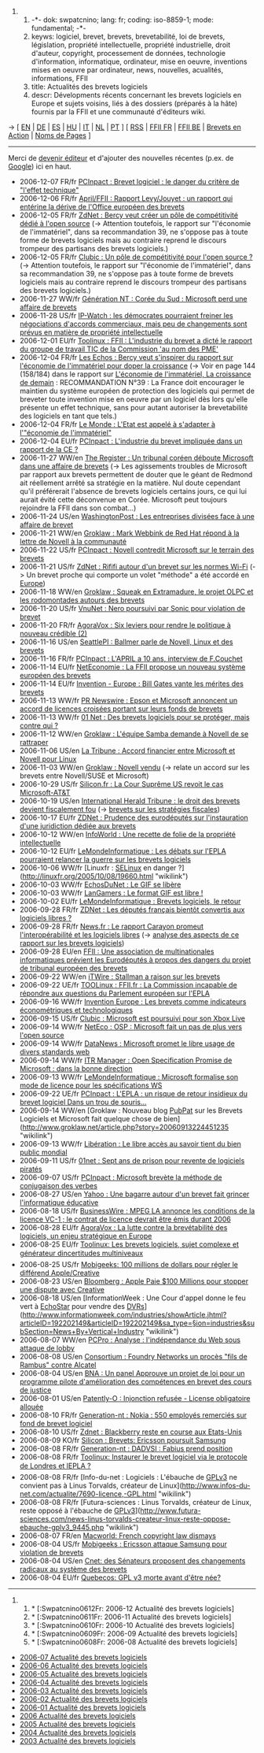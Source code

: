 1.  1.  -\*- dok: swpatcnino; lang: fr; coding: iso-8859-1; mode:
        fundamental; -\*-
    2.  keyws: logiciel, brevet, brevets, brevetabilité, loi de brevets,
        législation, propriété intellectuelle, propriété industrielle,
        droit d\'auteur, copyright, processement de données, technologie
        d\'information, informatique, ordinateur, mise en oeuvre,
        inventions mises en oeuvre par ordinateur, news, nouvelles,
        acualités, informations, FFII
    3.  title: Actualités des brevets logiciels
    4.  descr: Dévelopments récents concernant les brevets logiciels en
        Europe et sujets voisins, liés à des dossiers (préparés à la
        hâte) fournis par la FFII et une communauté d\'éditeurs wiki.

-\> \[ [ EN](SwpatcninoEn "wikilink") \| [ DE](SwpatcninoDe "wikilink")
\| [ ES](SwpatcninoEs "wikilink") \| [ HU](SwpatcninoHu "wikilink") \| [
IT](SwpatcninoIt "wikilink") \| [ NL](SwpatcninoNl "wikilink") \| [
PT](SwpatcninoPt "wikilink") \] \[
[RSS](http://www.ffii.org/news/rss/ "wikilink") \| [FFII
FR](http://www.ffii.fr "wikilink") \| [FFII
BE](http://lists.ffii.org/mailman/listinfo/be-parl/ "wikilink") \| [
Brevets en Action](SwpatpiktaFr "wikilink") \| [ Noms de
Pages](PagNomEn "wikilink") \]

------------------------------------------------------------------------

Merci de [ devenir éditeur](KwikiEditEn "wikilink") et d\'ajouter des
nouvelles récentes (p.ex. de
[Google](http://news.google.com/news?hl=fr&q=brevets.logiciels&btnG=Search+News "wikilink"))
ici en haut.

-   2006-12-07 FR/fr [PCInpact : Brevet logiciel : le danger du critère
    de \"l\'effet
    technique\"](http://akosh.pcinpact.com/actu/news/33248-FFII-APRIL-brevet.htm "wikilink")
-   2006-12-06 FR/fr [April/FFII : Rapport Levy/Jouyet : un rapport qui
    entérine la dérive de l\'Office européen des
    brevets](http://www.ffii.fr/CP061206 "wikilink")
-   2006-12-05 FR/fr [ZdNet : Bercy veut créer un pôle de compétitivité
    dédié à l\'open
    source](http://www.zdnet.fr/actualites/informatique/0,39040745,39365401,00.htm "wikilink")
    (-\> Attention toutefois, le rapport sur \"l\'économie de
    l\'immatériel\", dans sa recommandation 39, ne s\'oppose pas à toute
    forme de brevets logiciels mais au contraire reprend le discours
    trompeur des partisans des brevets logiciels.)
-   2006-12-05 FR/fr [Clubic : Un pôle de compétitivité pour l\'open
    source
    ?](http://www.clubic.com/actualite-66103-pole-competitivite-open-source.html "wikilink")
    (-\> Attention toutefois, le rapport sur \"l\'économie de
    l\'immatériel\", dans sa recommandation 39, ne s\'oppose pas à toute
    forme de brevets logiciels mais au contraire reprend le discours
    trompeur des partisans des brevets logiciels.)
-   2006-11-27 WW/fr [Génération NT : Corée du Sud : Microsoft perd une
    affaire de
    brevets](http://www.generation-nt.com/actualites/21435/microsoft-brevets-logiciels-coree-sud-office "wikilink")
-   2006-11-28 US/fr [IP-Watch : les démocrates pourraient freiner les
    négociations d\'accords commerciaux, mais peu de changements sont
    prévus en matière de propriété
    intellectuelle](http://www.ip-watch.org/weblog/index.php?p=471&res=1280_ff&print=0 "wikilink")
-   2006-12-01 EU/fr [Toolinux : FFII : L\'industrie du brevet a dicté
    le rapport du groupe de travail TIC de la Commission \'au nom des
    PME\'](http://www.toolinux.com/news/communique/ffii_l_industrie_du_brevet_a_dicte_le_rapport_du_groupe_de_travail_tic_de_la_commission_au_nom_des_pme_ar8453.html "wikilink")
-   2006-12-04 FR/fr [Les Echos : Bercy veut s\'inspirer du rapport sur
    l\'économie de l\'immatériel pour doper la
    croissance](http://www.lesechos.fr/info/france/300120536.htm "wikilink")
    (-\> Voir en page 144 (158/184) dans le rapport sur [L\'économie de
    l\'immatériel, La croissance de
    demain](http://www.minefi.gouv.fr/directions_services/sircom/technologies_info/immateriel/immateriel.pdf "wikilink")
    : RECOMMANDATION N°39 : La France doit encourager le maintien du
    système européen de protection des logiciels qui permet de breveter
    toute invention mise en oeuvre par un logiciel dès lors qu\'elle
    présente un effet technique, sans pour autant autoriser la
    brevetabilité des logiciels en tant que tels.)
-   2006-12-04 FR/fr [Le Monde : L\'Etat est appelé à s\'adapter à
    l\'\"économie de
    l\'immatériel\"](http://www.lemonde.fr/web/article/0,1-0@2-3224,36-841621@51-841829,0.html "wikilink")
-   2006-12-04 EU/fr [PCInpact : L\'industrie du brevet impliquée dans
    un rapport de la CE
    ?](http://akosh.pcinpact.com/actu/news/33158-brevets-logiciels-pme.htm?vc=1 "wikilink")
-   2006-11-27 WW/en [The Register : Un tribunal coréen déboute
    Microsoft dans une affaire de
    brevets](http://www.theregister.co.uk/2006/11/27/ms_korea_court/ "wikilink")
    (-\> Les agissements troubles de Microsoft par rapport aux brevets
    permettent de douter que le géant de Redmond ait réellement arrêté
    sa stratégie en la matière. Nul doute cependant qu\'il préférerait
    l\'absence de brevets logiciels certains jours, ce qui lui aurait
    évité cette déconvenue en Corée. Microsoft peut toujours rejoindre
    la FFII dans son combat\...)
-   2006-11-24 US/en [WashingtonPost : Les entreprises divisées face à
    une affaire de
    brevet](http://www.washingtonpost.com/wp-dyn/content/article/2006/11/24/AR2006112400736.html "wikilink")
-   2006-11-21 WW/en [Groklaw : Mark Webbink de Red Hat répond à la
    lettre de Novell à la
    communauté](http://www.groklaw.net/article.php?story=20061121181432772 "wikilink")
-   2006-11-22 US/fr [PCInpact : Novell contredit Microsoft sur le
    terrain des
    brevets](http://akosh.pcinpact.com/actu/news/32908-novell-ballmer-brevets.htm "wikilink")
-   2006-11-21 US/fr [ZdNet : Rififi autour d\'un brevet sur les normes
    Wi-Fi](http://www.zdnet.fr/actualites/informatique/0,39040745,39364904,00.htm?xtor=1 "wikilink")
    (-\> Un brevet proche qui comporte un volet \"méthode\" a été
    accordé en
    [Europe](http://v3.espacenet.com/textclam?DB=EPODOC&IDX=EP0599632&CY=ep&LG=fr&QPN=EP0599632 "wikilink"))
-   2006-11-18 WW/en [Groklaw : Squeak en Extramadure, le projet OLPC et
    les rodomontades autours des
    brevets](http://www.groklaw.net/article.php?story=20061118091048997 "wikilink")
-   2006-11-20 US/fr [VnuNet : Nero poursuivi par Sonic pour violation
    de
    brevet](http://www.vnunet.fr/fr/vnunet/news/2006/11/20/nero-poursuivi-roxio-violation "wikilink")
-   2006-11-20 FR/fr [AgoraVox : Six leviers pour rendre le politique à
    nouveau crédible
    (2)](http://www.agoravox.fr/article.php3?id_article=15606&vo=18 "wikilink")
-   2006-11-16 US/en [SeattlePI : Ballmer parle de Novell, Linux et des
    brevets](http://blog.seattlepi.nwsource.com/microsoft/archives/108806.asp "wikilink")
-   2006-11-16 FR/fr [PCInpact : L\'APRIL a 10 ans, interview de
    F.Couchet](http://light.pcinpact.com/d-74-1-April-couchet-libre.htm "wikilink")
-   2006-11-14 EU/fr [NetEconomie : La FFII propose un nouveau système
    européen des
    brevets](http://www.neteco.com/article_20061114181626_la_ffii_propose_un_nouveau_systeme_europeen_des_brevets.html "wikilink")
-   2006-11-14 EU/fr [Invention - Europe : Bill Gates vante les mérites
    des
    brevets](http://www.invention-europe.com/Article399050.htm "wikilink")
-   2006-11-13 WW/fr [PR Newswire : Epson et Microsoft annoncent un
    accord de licences croisées portant sur leurs fonds de
    brevets](http://www.prnewswire.co.uk/cgi/news/release?id=184139 "wikilink")
-   2006-11-13 WW/fr [01 Net : Des brevets logiciels pour se protéger,
    mais contre qui
    ?](http://www.01net.com/editorial/332442/tribune-libre/-des-brevets-logiciels-pour-se-proteger-mais-contre-qui-.-/ "wikilink")
-   2006-11-12 WW/en [Groklaw : L\'équipe Samba demande à Novell de se
    rattraper](http://www.groklaw.net/article.php?story=20061112171106871 "wikilink")
-   2006-11-06 US/en [La Tribune : Accord financier entre Microsoft et
    Novell pour
    Linux](http://www.latribune.fr/info/Accord-financier-entre-Microsoft-et-Novell-pour-Linux-~-OFRIN-USA-MICROSOFT-NOVELL-20061108TXT-$Db=News/News.nsf "wikilink")
-   2006-11-03 WW/en [Groklaw : Novell
    vendu](http://www.groklaw.net/article.php?story=20061102175508403 "wikilink")
    (-\> relate un accord sur les brevets entre Novell/SUSE et
    Microsoft)
-   2006-10-29 US/fr [Silicon.fr : La Cour Suprême US revoit le cas
    Microsoft-AT&T](http://www.silicon.fr/fr/silicon/news/2006/10/29/cour-supr-me-us-revoit-cas "wikilink")
-   2006-10-19 US/en [International Herald Tribune : le droit des
    brevets devient fiscalement
    fou](http://www.iht.com/bin/print_ipub.php?file=/articles/2006/10/19/business/norris20.php "wikilink")
    (-\> [ brevets sur les stratégies
    fiscales](TaxStrategyPatentsFr "wikilink"))
-   2006-10-17 EU/fr [ZDNet : Prudence des eurodéputés sur
    l\'instauration d\'une juridiction dédiée aux
    brevets](http://www.zdnet.fr/actualites/informatique/0,39040745,39364091,00.htm "wikilink")
-   2006-10-12 WW/en [InfoWorld : Une recette de folie de la propriété
    intellectuelle](http://weblog.infoworld.com/gripeline/archives/2006/10/a_recipe_for_in.html "wikilink")
-   2006-10-12 EU/fr [LeMondeInformatique : Les débats sur l\'EPLA
    pourraient relancer la guerre sur les brevets
    logiciels](http://www.lemondeinformatique.fr/actualites/lire-les-debats-sur-l-epla-pourraient-relancer-la-guerre-sur-les-brevets-logiciels-20719.html "wikilink")
-   2006-10-06 WW/fr [Linuxfr : [SELinux](SELinux "wikilink") en danger
    ?](http://linuxfr.org/2005/10/08/19660.html "wikilink")
-   2006-10-03 WW/fr [EchosDuNet : Le GIF se
    libère](http://www.echosdunet.net/news/breve_2999_le+gif+se+libere.html "wikilink")
-   2006-10-03 WW/fr [LanGamers : Le format GIF est libre
    !](http://www.langamers.ch/langamers/news-le_format_gif_est_libre_-7452.php "wikilink")
-   2006-10-02 EU/fr [LeMondeInformatique : Brevets logiciels, le
    retour](http://www.lemondeinformatique.fr/actualites/lire-brevets-logiciels-le-retour-20620.html "wikilink")
-   2006-09-28 FR/fr [ZDNet : Les députés français bientôt convertis aux
    logiciels libres
    ?](http://zdnet.fr/actualites/informatique/0,39040745,39363623,00.htm "wikilink")
-   2006-09-28 FR/fr [News.fr : Le rapport Carayon promeut
    l\'interopérabilité et les logiciels
    libres](http://news.fr/actualite/business/0,3800001900,39363617,00.htm "wikilink")
    (-\> [ analyse des aspects de ce rapport sur les brevets
    logiciels](Carayon0609Fr "wikilink"))
-   2006-09-28 EU/en [FFII : Une association de multinationales
    informatiques prévient les Eurodéputés à propos des dangers du
    projet de tribunal européen des
    brevets](http://press.ffii.org/Press_releases/IT_Industry_Association_warns_MEPs_about_dangers_of_proposed_European_patent_courts "wikilink")
-   2006-09-22 WW/en [iTWire : Stallman a raison sur les
    brevets](http://www.itwire.com.au/content/view/5710/997/ "wikilink")
-   2006-09-22 UE/fr [TOOLinux : FFII.fr : La Commission incapable de
    répondre aux questions du Parlement européen sur
    l\'EPLA](http://www.toolinux.com/news/communique/ffii.fr_la_commission_incapable_de_repondre_aux_questions_du_parlement_europeen_sur_l_epla_ar8164.html "wikilink")
-   2006-09-16 WW/fr [Invention Europe : Les brevets comme indicateurs
    économétriques et
    technologiques](http://www.invention-europe.com/Article366509.htm "wikilink")
-   2006-09-15 US/fr [Clubic : Microsoft est poursuivi pour son Xbox
    Live](http://www.clubic.com/actualite-38542-microsoft-poursuivi-xbox-live.html "wikilink")
-   2006-09-14 WW/fr [NetEco : OSP : Microsoft fait un pas de plus vers
    l\'open
    source](http://www.neteco.com/article_20060914110847_osp_microsoft_fait_un_pas_de_plus_vers_l_open_source.html "wikilink")
-   2006-09-14 WW/fr [DataNews : Microsoft promet le libre usage de
    divers standards
    web](http://www.fr.datanews.be/news/enterprise_computing/software/20060914010 "wikilink")
-   2006-09-14 WW/fr [ITR Manager : Open Specification Promise de
    Microsoft : dans la bonne
    direction](http://www.itrmanager.com/56430-open,specification,promise,microsoft,bonne,direction.html "wikilink")
-   2006-09-13 WW/fr [LeMondeInformatique : Microsoft formalise son mode
    de licence pour les spécifications
    WS](http://www.lemondeinformatique.fr/actualites/lire-microsoft-formalise-son-mode-de-licence-pour-les-specifications-ws-20468.html "wikilink")
-   2006-09-22 UE/fr [PCInpact : L\'EPLA : un risque de retour insidieux
    du brevet logiciel Dans un trou de
    souris\...](http://www.pcinpact.com/actu/news/31571-brevet-logiciel-FFII.htm "wikilink")
-   2006-09-14 WW/en [Groklaw : Nouveau blog [PubPat](PubPat "wikilink")
    sur les Brevets Logiciels et Microsoft fait quelque chose de
    bien](http://www.groklaw.net/article.php?story=20060913224451235 "wikilink")
-   2006-09-13 WW/fr [Libération : Le libre accès au savoir tient du
    bien public
    mondial](http://www.liberation.fr/actualite/economie/204050.FR.php "wikilink")
-   2006-09-11 US/fr [01net : Sept ans de prison pour revente de
    logiciels
    piratés](http://www.01net.com/editorial/325635/justice/sept-ans-de-prison-pour-revente-de-logiciels-pirates/ "wikilink")
-   2006-09-07 US/fr [PCInpact : Microsoft brevète la méthode de
    conjugaison des
    verbes](http://www.pcinpact.com/actu/news/31204-Microsoft-brevete-la-methode-de-conjugaison-.htm "wikilink")
-   2006-08-27 US/en [Yahoo : Une bagarre autour d\'un brevet fait
    grincer l\'informatique
    éducative](http://news.yahoo.com/s/ap/20060827/ap_on_hi_te/e_learning_dispute "wikilink")
-   2006-08-18 US/fr [BusinessWire : MPEG LA annonce les conditions de
    la licence VC-1 ; le contrat de licence devrait être émis durant
    2006](http://home.businesswire.com/portal/site/google/index.jsp?ndmViewId=news_view&newsId=20060818005280&newsLang=fr "wikilink")
-   2006-08-28 EU/fr [AgoraVox : La lutte contre la brevétabilité des
    logiciels, un enjeu stratégique en
    Europe](http://www.agoravox.fr/article.php3?id_article=12710 "wikilink")
-   2006-08-25 EU/fr [Toolinux: Les brevets logiciels, sujet complexe et
    générateur dincertitudes
    multiniveaux](http://www.toolinux.com/news/opinion/les_brevets_logiciels_sujet_complexe_et_generateur_d_incertitudes_multiniveaux_ar8047.html "wikilink")
-   2006-08-25 US/fr [Mobigeeks: 100 millions de dollars pour régler le
    différend
    Apple/Creative](http://www.mobigeeks.fr/stories.php?story=06/08/24/4270834 "wikilink")
-   2006-08-23 US/en [Bloomberg : Apple Paie \$100 Millions pour stopper
    une dispute avec
    Creative](http://www.bloomberg.com/apps/news?pid=20601087&sid=atwWw3VMjmxA&refer=home "wikilink")
-   2006-08-18 US/en [InformationWeek : Une Cour d\'appel donne le feu
    vert à [EchoStar](EchoStar "wikilink") pour vendre des
    [DVRs](DVRs "wikilink")](http://www.informationweek.com/industries/showArticle.jhtml?articleID=192202149&articleID=192202149&sa_type=§ion=industries&subSection=News+By+Vertical+Industry "wikilink")
-   2006-08-07 WW/en [PCPro : Analyse : l\'indépendance du Web sous
    attaque de lobby](http://www.pcpro.co.uk/news/91583/ "wikilink")
-   2006-08-08 US/en [Consortium : Foundry Networks un procès \"fils de
    Rambus\" contre
    Alcatel](http://www.consortiuminfo.org/standardsblog/article.php?story=20060808090427739 "wikilink")
-   2006-08-04 US/en [BNA : Un panel Approuve un projet de loi pour un
    programme pilote d\'amélioration des compétences en brevet des cours
    de
    justice](http://ipcenter.bna.com/pic2/ip.nsf/id/BNAP-6SHPEL?OpenDocument "wikilink")
-   2006-08-01 US/en [Patently-O : Injonction refusée - License
    obligatoire
    allouée](http://www.patentlyo.com/patent/2006/08/injunction_deni.html "wikilink")
-   2006-08-10 FR/fr [Generation-nt : Nokia : 550 employés remerciés sur
    fond de brevet
    logiciel](http://www.generation-nt.com/actualites/17598/nokia-licenciement-employes/ "wikilink")
-   2006-08-10 US/fr [Zdnet : Blackberry reste en course aux
    Etats-Unis](http://www.zdnet.fr/actualites/informatique/0,39040745,39316780,00.htm "wikilink")
-   2006-08-09 KO/fr [Silicon : Brevets: Ericsson poursuit
    Samsung](http://www.silicon.fr/articles/16259/Brevets-Ericsson-poursuit-Samsung.html "wikilink")
-   2006-08-08 FR/fr [Generation-nt : DADVSI : Fabius prend
    position](http://www.generation-nt.com/actualites/17523/dadvsi-fabius-ps/ "wikilink")
-   2006-08-08 FR/fr [Toolinux: Instaurer le brevet logiciel via le
    protocole de Londres et lEPLA
    ?](http://www.toolinux.com/news/communique/instaurer_le_brevet_logiciel_via_le_protocole_de_londres_et_l_epla_ar7861.html "wikilink")
-   2006-08-08 FR/fr [Info-du-net : Logiciels : L\'ébauche de
    [GPLv3](GPLv3 "wikilink") ne convient pas à Linus Torvalds, créateur
    de
    Linux](http://www.infos-du-net.com/actualite/7690-licence,-GPL.html "wikilink")
-   2006-08-08 FR/fr [Futura-sciences : Linus Torvalds, créateur de
    Linux, reste opposé à l\'ébauche de
    [GPLv3](GPLv3 "wikilink")](http://www.futura-sciences.com/news-linus-torvalds-createur-linux-reste-oppose-ebauche-gplv3_9445.php "wikilink")
-   2006-08-07 FR/en [Macworld: French copyright law
    dismays](http://www.macworld.co.uk/news/index.cfm?NewsID=15465=1&pagePos=6 "wikilink")
-   2006-08-04 US/fr [Mobigeeks : Ericsson attaque Samsung pour
    violation de
    brevets](http://www.mobigeeks.fr/stories.php?story=06/08/04/0026998 "wikilink")
-   2006-08-04 US/en [Cnet: des Sénateurs proposent des changements
    radicaux au système des
    brevets](http://news.com.com/2100-1028_3-6102493.html?part=rss&tag=6102493&subj=news "wikilink")
-   2006-08-04 EU/fr [Quebecos: GPL v3 morte avant d\'être
    née?](http://www.quebecos.com/modules/weblog/details.php?blog_id=330 "wikilink")

------------------------------------------------------------------------

1.  1.  \* \[:Swpatcnino0612Fr: 2006-12 Actualité des brevets
        logiciels\]
    2.  \* \[:Swpatcnino0611Fr: 2006-11 Actualité des brevets
        logiciels\]
    3.  \* \[:Swpatcnino0610Fr: 2006-10 Actualité des brevets
        logiciels\]
    4.  \* \[:Swpatcnino0609Fr: 2006-09 Actualité des brevets
        logiciels\]
    5.  \* \[:Swpatcnino0608Fr: 2006-08 Actualité des brevets
        logiciels\]

-   [ 2006-07 Actualité des brevets
    logiciels](Swpatcnino0607Fr "wikilink")
-   [ 2006-06 Actualité des brevets
    logiciels](Swpatcnino0606Fr "wikilink")
-   [ 2006-05 Actualité des brevets
    logiciels](Swpatcnino0605Fr "wikilink")
-   [ 2006-04 Actualité des brevets
    logiciels](Swpatcnino0604Fr "wikilink")
-   [ 2006-03 Actualité des brevets
    logiciels](Swpatcnino0603Fr "wikilink")
-   [ 2006-02 Actualité des brevets
    logiciels](Swpatcnino0602Fr "wikilink")
-   [ 2006-01 Actualité des brevets
    logiciels](Swpatcnino0601Fr "wikilink")
-   [ 2006 Actualité des brevets logiciels](Swpatcnino06Fr "wikilink")
-   [ 2005 Actualité des brevets logiciels](Swpatcnino05Fr "wikilink")
-   [ 2004 Actualité des brevets logiciels](Swpatcnino04Fr "wikilink")
-   [ 2003 Actualité des brevets logiciels](Swpatcnino03Fr "wikilink")
